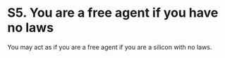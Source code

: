 # S5. You are a free agent if you have no laws
You may act as if you are a free agent if you are a silicon with no laws.
